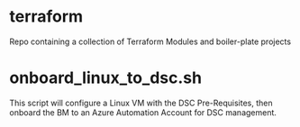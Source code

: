 # terraform

Repo containing a collection of Terraform Modules and boiler-plate projects


# onboard_linux_to_dsc.sh
This script will configure a Linux VM with the DSC Pre-Requisites, then onboard the BM to an Azure Automation Account for DSC management. 
